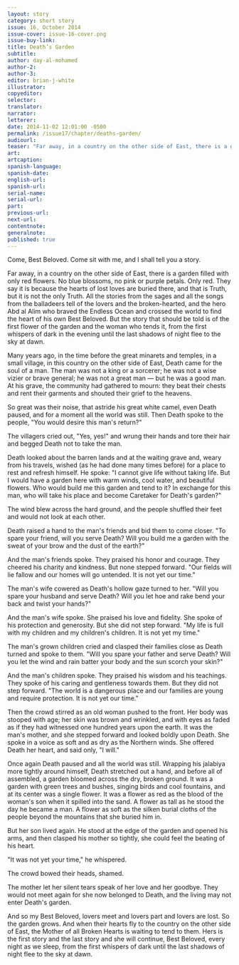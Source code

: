 ```yaml
---
layout: story
category: short story
issue: 16, October 2014
issue-cover: issue-16-cover.png
issue-buy-link:
title: Death’s Garden
subtitle:
author: day-al-mohamed
author-2:
author-3:
editor: brian-j-white
illustrator:
copyeditor:
selector:
translator:
narrator:
letterer:
date: 2014-11-02 12:01:00 -0500
permalink: /issue17/chapter/deaths-garden/
audiourl:
teaser: "Far away, in a country on the other side of East, there is a garden filled with only red flowers."
art:
artcaption:
spanish-language:
spanish-date:
english-url:
spanish-url:
serial-name:
serial-url:
part:
previous-url:
next-url:
contentnote:
generalnote:
published: true
---
```


Come, Best Beloved. Come sit with me, and I shall tell you a story.

Far away, in a country on the other side of East, there is a garden filled with only red flowers. No blue blossoms, no pink or purple petals. Only red. They say it is because the hearts of lost loves are buried there, and that is Truth, but it is not the only Truth. All the stories from the sages and all the songs from the balladeers tell of the lovers and the broken-hearted, and the hero Abd al Alim who braved the Endless Ocean and crossed the world to find the heart of his own Best Beloved. But the story that should be told is of the first flower of the garden and the woman who tends it, from the first whispers of dark in the evening until the last shadows of night flee to the sky at dawn.

Many years ago, in the time before the great minarets and temples, in a small village, in this country on the other side of East, Death came for the soul of a man. The man was not a king or a sorcerer; he was not a wise vizier or brave general; he was not a great man — but he was a good man. At his grave, the community had gathered to mourn: they beat their chests and rent their garments and shouted their grief to the heavens.

So great was their noise, that astride his great white camel, even Death paused, and for a moment all the world was still. Then Death spoke to the people, "You would desire this man's return?"

The villagers cried out, "Yes, yes!" and wrung their hands and tore their hair and begged Death not to take the man.

Death looked about the barren lands and at the waiting grave and, weary from his travels, wished (as he had done many times before) for a place to rest and refresh himself. He spoke: "I cannot give life without taking life. But I would have a garden here with warm winds, cool water, and beautiful flowers. Who would build me this garden and tend to it?  In exchange for this man, who will take his place and become Caretaker for Death's garden?"

The wind blew across the hard ground, and the people shuffled their feet and would not look at each other.

Death raised a hand to the man's friends and bid them to come closer. "To spare your friend, will you serve Death? Will you build me a garden with the sweat of your brow and the dust of the earth?"

And the man's friends spoke. They praised his honor and courage. They cheered his charity and kindness. But none stepped forward. "Our fields will lie fallow and our homes will go untended. It is not yet our time."

The man's wife cowered as Death's hollow gaze turned to her. "Will you spare your husband and serve Death? Will you let hoe and rake bend your back and twist your hands?"

And the man's wife spoke. She praised his love and fidelity. She spoke of his protection and generosity. But she did not step forward. "My life is full with my children and my children's children. It is not yet my time."

The man's grown children cried and clasped their families close as Death turned and spoke to them. "Will you spare your father and serve Death? Will you let the wind and rain batter your body and the sun scorch your skin?"

And the man's children spoke. They praised his wisdom and his teachings. They spoke of his caring and gentleness towards them. But they did not step forward. "The world is a dangerous place and our families are young and require protection. It is not yet our time."

Then the crowd stirred as an old woman pushed to the front. Her body was stooped with age; her skin was brown and wrinkled, and with eyes as faded as if they had witnessed one hundred years upon the earth.  It was the man's mother, and she stepped forward and looked boldly upon Death. She spoke in a voice as soft and as dry as the Northern winds. She offered Death her heart, and said only, "I will."

Once again Death paused and all the world was still. Wrapping his jalabiya more tightly around himself, Death stretched out a hand, and before all of assembled, a garden bloomed across the dry, broken ground. It was a garden with green trees and bushes, singing birds and cool fountains, and at its center was a single flower. It was a flower as red as the blood of the woman's son when it spilled into the sand. A flower as tall as he stood the day he became a man. A flower as soft as the silken burial cloths of the people beyond the mountains that she buried him in.

But her son lived again. He stood at the edge of the garden and opened his arms, and then clasped his mother so tightly, she could feel the beating of his heart.

"It was not yet your time," he whispered.

The crowd bowed their heads, shamed.

The mother let her silent tears speak of her love and her goodbye.  They would not meet again for she now belonged to Death, and the living may not enter Death's garden.

And so my Best Beloved, lovers meet and lovers part and lovers are lost. So the garden grows. And when their hearts fly to the country on the other side of East, the Mother of all Broken Hearts is waiting to tend to them. Hers is the first story and the last story and she will continue, Best Beloved, every night as we sleep, from the first whispers of dark until the last shadows of night flee to the sky at dawn.
